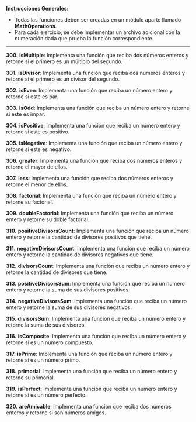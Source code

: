 **Instrucciones Generales:**

- Todas las funciones deben ser creadas en un módulo aparte llamado **MathOperations**.
- Para cada ejercicio, se debe implementar un archivo adicional con la numeración dada que prueba la función correspondiente.

---

**300.** **isMultiple**: Implementa una función que reciba dos números enteros y retorne si el primero es un múltiplo del segundo.

**301.** **isDivisor**: Implementa una función que reciba dos números enteros y retorne si el primero es un divisor del segundo.

**302.** **isEven**: Implementa una función que reciba un número entero y retorne si este es par.

**303.** **isOdd**: Implementa una función que reciba un número entero y retorne si este es impar.

**304.** **isPositive**: Implementa una función que reciba un número entero y retorne si este es positivo.

**305.** **isNegative**: Implementa una función que reciba un número entero y retorne si este es negativo.

**306.** **greater**: Implementa una función que reciba dos números enteros y retorne el mayor de ellos.

**307.** **less**: Implementa una función que reciba dos números enteros y retorne el menor de ellos.

**308.** **factorial**: Implementa una función que reciba un número entero y retorne su factorial.

**309.** **doubleFactorial**: Implementa una función que reciba un número entero y retorne su doble factorial.

**310.** **positiveDivisorsCount**: Implementa una función que reciba un número entero y retorne la cantidad de divisores positivos que tiene.

**311.** **negativeDivisorsCount**: Implementa una función que reciba un número entero y retorne la cantidad de divisores negativos que tiene.

**312.** **divisorsCount**: Implementa una función que reciba un número entero y retorne la cantidad de divisores que tiene.

**313.** **positiveDivisorsSum**: Implementa una función que reciba un número entero y retorne la suma de sus divisores positivos.

**314.** **negativeDivisorsSum**: Implementa una función que reciba un número entero y retorne la suma de sus divisores negativos.

**315.** **divisorsSum**: Implementa una función que reciba un número entero y retorne la suma de sus divisores.

**316.** **isComposite**: Implementa una función que reciba un número entero y retorne si es un número compuesto.

**317.** **isPrime**: Implementa una función que reciba un número entero y retorne si es un número primo.

**318.** **primorial**: Implementa una función que reciba un número entero y retorne su primorial.

**319.** **isPerfect**: Implementa una función que reciba un número entero y retorne si es un número perfecto.

**320.** **areAmicable**: Implementa una función que reciba dos números enteros y retorne si son números amigos.
